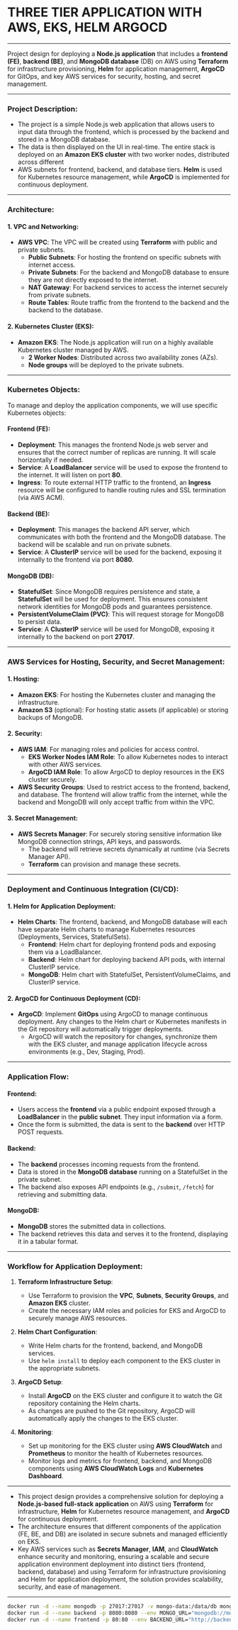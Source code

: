 #          THREE TIER APPLICATION WITH AWS, EKS, HELM ARGOCD     
---

Project design for deploying a **Node.js application** that includes a **frontend (FE)**, **backend (BE)**, and **MongoDB database** (DB) on AWS using **Terraform** 
for infrastructure provisioning, **Helm** for application management, **ArgoCD** for GitOps, and key AWS services for security, hosting, and secret management.

---

### **Project Description**:
- The project is a simple Node.js web application that allows users to input data through the frontend, which is processed by the backend and stored in a MongoDB database. 
- The data is then displayed on the UI in real-time. The entire stack is deployed on an **Amazon EKS cluster** with two worker nodes, distributed across different 
- AWS subnets for frontend, backend, and database tiers. **Helm** is used for Kubernetes resource management, while **ArgoCD** is implemented for continuous deployment.

---

### **Architecture**:

#### **1. VPC and Networking**:
- **AWS VPC**: The VPC will be created using **Terraform** with public and private subnets.
  - **Public Subnets**: For hosting the frontend on specific subnets with internet access.
  - **Private Subnets**: For the backend and MongoDB database to ensure they are not directly exposed to the internet.
  - **NAT Gateway**: For backend services to access the internet securely from private subnets.
  - **Route Tables**: Route traffic from the frontend to the backend and the backend to the database.

#### **2. Kubernetes Cluster (EKS)**:
- **Amazon EKS**: The Node.js application will run on a highly available Kubernetes cluster managed by AWS.
  - **2 Worker Nodes**: Distributed across two availability zones (AZs).
  - **Node groups** will be deployed to the private subnets.

---

### **Kubernetes Objects**:

To manage and deploy the application components, we will use specific Kubernetes objects:

#### **Frontend (FE)**:
- **Deployment**: This manages the frontend Node.js web server and ensures that the correct number of replicas are running. It will scale horizontally if needed.
- **Service**: A **LoadBalancer** service will be used to expose the frontend to the internet. It will listen on port **80**.
- **Ingress**: To route external HTTP traffic to the frontend, an **Ingress** resource will be configured to handle routing rules and SSL termination (via AWS ACM).

#### **Backend (BE)**:
- **Deployment**: This manages the backend API server, which communicates with both the frontend and the MongoDB database. The backend will be scalable and run on private subnets.
- **Service**: A **ClusterIP** service will be used for the backend, exposing it internally to the frontend via port **8080**.

#### **MongoDB (DB)**:
- **StatefulSet**: Since MongoDB requires persistence and state, a **StatefulSet** will be used for deployment. This ensures consistent network identities for MongoDB pods and guarantees persistence.
- **PersistentVolumeClaim (PVC)**: This will request storage for MongoDB to persist data.
- **Service**: A **ClusterIP** service will be used for MongoDB, exposing it internally to the backend on port **27017**.

---

### **AWS Services for Hosting, Security, and Secret Management**:

#### **1. Hosting**:
- **Amazon EKS**: For hosting the Kubernetes cluster and managing the infrastructure.
- **Amazon S3** (optional): For hosting static assets (if applicable) or storing backups of MongoDB.

#### **2. Security**:
- **AWS IAM**: For managing roles and policies for access control.
  - **EKS Worker Nodes IAM Role**: To allow Kubernetes nodes to interact with other AWS services.
  - **ArgoCD IAM Role**: To allow ArgoCD to deploy resources in the EKS cluster securely.
- **AWS Security Groups**: Used to restrict access to the frontend, backend, and database. The frontend will allow traffic from the internet, while the backend and MongoDB will only accept traffic from within the VPC.

#### **3. Secret Management**:
- **AWS Secrets Manager**: For securely storing sensitive information like MongoDB connection strings, API keys, and passwords.
  - The backend will retrieve secrets dynamically at runtime (via Secrets Manager API).
  - **Terraform** can provision and manage these secrets.

---

### **Deployment and Continuous Integration (CI/CD)**:

#### **1. Helm for Application Deployment**:
- **Helm Charts**: The frontend, backend, and MongoDB database will each have separate Helm charts to manage Kubernetes resources (Deployments, Services, StatefulSets).
  - **Frontend**: Helm chart for deploying frontend pods and exposing them via a LoadBalancer.
  - **Backend**: Helm chart for deploying backend API pods, with internal ClusterIP service.
  - **MongoDB**: Helm chart with StatefulSet, PersistentVolumeClaims, and ClusterIP service.

#### **2. ArgoCD for Continuous Deployment (CD)**:
- **ArgoCD**: Implement **GitOps** using ArgoCD to manage continuous deployment. Any changes to the Helm chart or Kubernetes manifests in the Git repository will automatically trigger deployments.
  - ArgoCD will watch the repository for changes, synchronize them with the EKS cluster, and manage application lifecycle across environments (e.g., Dev, Staging, Prod).

---

### **Application Flow**:

#### **Frontend**:
- Users access the **frontend** via a public endpoint exposed through a **LoadBalancer** in the **public subnet**. They input information via a form.
- Once the form is submitted, the data is sent to the **backend** over HTTP POST requests.

#### **Backend**:
- The **backend** processes incoming requests from the frontend.
- Data is stored in the **MongoDB database** running on a StatefulSet in the private subnet.
- The backend also exposes API endpoints (e.g., `/submit`, `/fetch`) for retrieving and submitting data.

#### **MongoDB**:
- **MongoDB** stores the submitted data in collections.
- The backend retrieves this data and serves it to the frontend, displaying it in a tabular format.

---

### **Workflow for Application Deployment**:

1. **Terraform Infrastructure Setup**:
   - Use Terraform to provision the **VPC**, **Subnets**, **Security Groups**, and **Amazon EKS** cluster.
   - Create the necessary IAM roles and policies for EKS and ArgoCD to securely manage AWS resources.

2. **Helm Chart Configuration**:
   - Write Helm charts for the frontend, backend, and MongoDB services.
   - Use `helm install` to deploy each component to the EKS cluster in the appropriate subnets.

3. **ArgoCD Setup**:
   - Install **ArgoCD** on the EKS cluster and configure it to watch the Git repository containing the Helm charts.
   - As changes are pushed to the Git repository, ArgoCD will automatically apply the changes to the EKS cluster.

4. **Monitoring**:
   - Set up monitoring for the EKS cluster using **AWS CloudWatch** and **Prometheus** to monitor the health of Kubernetes resources.
   - Monitor logs and metrics for frontend, backend, and MongoDB components using **AWS CloudWatch Logs** and **Kubernetes Dashboard**.

---

- This project design provides a comprehensive solution for deploying a **Node.js-based full-stack application** on AWS using **Terraform** for infrastructure, **Helm** for Kubernetes resource management, and **ArgoCD** for continuous deployment.
- The architecture ensures that different components of the application (FE, BE, and DB) are isolated in secure subnets and managed efficiently on EKS.
- Key AWS services such as **Secrets Manager**, **IAM**, and **CloudWatch** enhance security and monitoring, ensuring a scalable and secure application environment deployment into distinct tiers (frontend, backend, database) and using Terraform for infrastructure provisioning and Helm for application deployment, the solution provides scalability, security, and ease of management.
---
```sh
docker run -d --name mongodb -p 27017:27017 -v mongo-data:/data/db mongo
docker run -d --name backend -p 8080:8080 --env MONGO_URL="mongodb://mongodb:27017/mydatabase" --link mongodb backend-app
docker run -d --name frontend -p 80:80 --env BACKEND_URL="http://backend:8080" --link backend frontend-app
```


